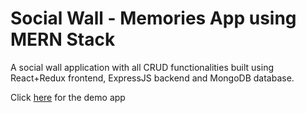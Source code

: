 # Social Wall - Memories App using MERN Stack

A social wall application with all CRUD functionalities built using React+Redux frontend, ExpressJS backend and MongoDB database. 

Click [here](https://memories-wall.netlify.app/) for the demo app
